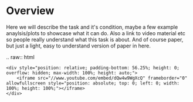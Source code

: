 # Overview


Here we will describe the task and it's condition, maybe a few example anaylsis/plots to showcase what it can do. Also a link to video material etc so people really understand what this task is about. And of course paper, but just a light, easy to understand version of paper in here. 

.. raw:: html

    <div style="position: relative; padding-bottom: 56.25%; height: 0; overflow: hidden; max-width: 100%; height: auto;">
        <iframe src="//www.youtube.com/embed/dQw4w9WgXcQ" frameborder="0" allowfullscreen style="position: absolute; top: 0; left: 0; width: 100%; height: 100%;"></iframe>
    </div>